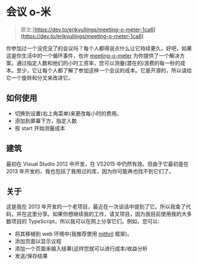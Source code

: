 # 会议 o-米

> 原文:[https://dev.to/erikvullings/meeting-o-meter-1ca6](https://dev.to/erikvullings/meeting-o-meter-1ca6)

你参加过一个没完没了的会议吗？每个人都得说点什么让它持续更久。好吧，如果这是你生活中的一个循环事件，也许 [meeting-o-meter](https://github.com/erikvullings/meeting-o-meter) 为你提供了一个解决方案。通过指定人数和他们的小时工资率，您可以测量(潜在的)浪费的每一秒的成本。至少，它让每个人都了解了参加这样一个会议的成本。它是开源的，所以请给它一个旋转和分叉来改进它。

## [](#how-to-use-it)如何使用

*   切换到设置(右上角菜单)来更改每小时的费用。
*   添加到屏幕下方，指定人数
*   按 start 开始测量成本

## [](#building)建筑

最初在 Visual Studio 2012 中开发，在 VS2015 中仍然有效。但由于它最初是在 2013 年开发的，我也包括了我用过的库，因为你可能再也找不到它们了。

## [](#about)关于

这是我在 2013 年开发的一个老项目，最近在一次谈话中提到了它。所以我查了代码，并在这里分享。如果你想继续我的工作，请叉项目，因为我目前使用我的大多数项目的 TypeScript，所以我可以在网上分享它们。例如，您可以:

*   将其移植到 web 环境中(我推荐使用 [mithril](http://mithril.js.org) 框架)。
*   添加页面以显示议程
*   添加一个页面来输入结果(这样您就可以进行成本/收益分析
*   发送/保存结果